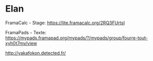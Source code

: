 # Elan




FramaCalc - Stage:
https://lite.framacalc.org/2RQ3FUrtsI

FramaPads - Texte:
https://mypads.framapad.org/mypads/?/mypads/group/fourre-tout-xyh0t7mv/view

http://yakafokon.detected.fr/
